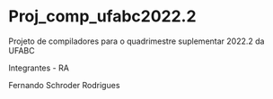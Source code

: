 # Proj_comp_ufabc2022.2
Projeto de compiladores para o quadrimestre suplementar 2022.2 da UFABC

Integrantes - RA 

Fernando Schroder Rodrigues
